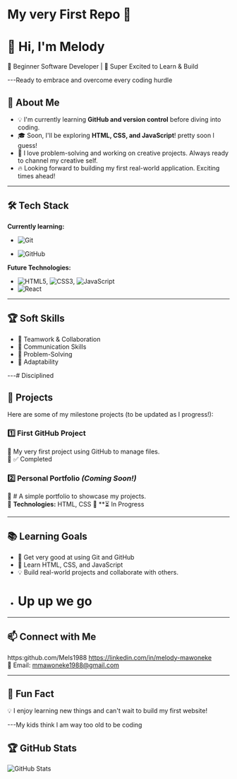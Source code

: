 #  My very First Repo 🚀

# 👋 Hi, I'm Melody

🌱 Beginner Software Developer | 🚀  Super Excited to Learn & Build

---Ready to embrace and overcome every coding hurdle

## 🎯 About Me

- 💡 I'm currently learning **GitHub and version control** before diving into coding.
- 🎓 Soon, I'll be exploring **HTML, CSS, and JavaScript**! pretty soon l guess!
- 🤖 I love problem-solving and working on creative projects. Always ready to channel my creative self.
- 🔥 Looking forward to building my first real-world application. Exciting times ahead!

---

## 🛠️ Tech Stack

**Currently learning:**

- ![Git](https://img.shields.io/badge/-Git-F05032?style=flat&logo=git&logoColor=white)

- ![GitHub](https://img.shields.io/badge/-GitHub-181717?style=flat-circle&logo=github)

**Future Technologies:**

- ![HTML5](https://img.shields.io/badge/-HTML5-black?style=flat-circle&logo=html5&logoColor=white), ![CSS3](https://img.shields.io/badge/-CSS3-black?style=flat-circle&logo=css3), ![JavaScript](https://img.shields.io/badge/-JavaScript-black?style=flat-circle&logo=javascript)
- ![React](https://img.shields.io/badge/-React-black?style=flat-circle&logo=react)

---

## 🏆 Soft Skills

- 🤝 Teamwork & Collaboration
- 📢 Communication Skills
- 🎯 Problem-Solving
- 🚀 Adaptability

---# Disciplined

## 📌 Projects

Here are some of my milestone projects (to be updated as I progress!):

### **1️⃣ First GitHub Project**

🔹 My very first project using GitHub to manage files.  
🔹 ✅ Completed

### **2️⃣ Personal Portfolio** _(Coming Soon!)_

🔹 # A simple portfolio to showcase my projects.  
🔹 **Technologies:** HTML, CSS
🔹 **⏳ In Progress

---

## 📚 Learning Goals

- 🚀 Get very good at using Git and GitHub
- 🎨 Learn HTML, CSS, and JavaScript
- 💡 Build real-world projects and collaborate with others.
-  #   Up up we go
---

## 📫 Connect with Me

https:github.com/Mels1988
https://linkedin.com/in/melody-mawoneke  
📧 Email: mmawoneke1988@gmail.com

---

## 🚀 Fun Fact

💡 I enjoy learning new things and can't wait to build my first website!

---My kids think l am way too old to be coding

## 🏆 GitHub Stats

![GitHub Stats](https://github-readme-stats.vercel.app/api?username=Mels1988&show_icons=true&theme=radical)
